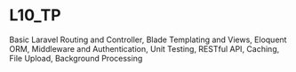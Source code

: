 # L10_TP
Basic Laravel Routing and Controller,  Blade Templating and Views, Eloquent ORM, Middleware and Authentication, Unit Testing, RESTful API, Caching,  File Upload, Background Processing
